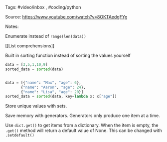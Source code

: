 Tags: #video/inbox , #coding/python 

Source: https://www.youtube.com/watch?v=8OKTAedgFYg

Notes:

Enumerate instead of `range(len(data))`

[[List comprehensions]]

Built in sorting function instead of sorting the values yourself 

```python
data = [3,5,1,10,9]
sorted_data = sorted(data)


data = [{"name": "Max", "age": 6},
	   {"name": "Aaron", "age": 24},
	   {"name": "Lisa", "age": 20}]
sorted_data = sorted(data, key=lambda x: x["age"])
```

Store unique values with sets.

Save memory with generators. Generators only produce one item at a time.

Use `dict.get()` to get items from a dictionary. When the item is empty, the `.get()` method will return a default value of None. This can be changed with `.setdefault()`

